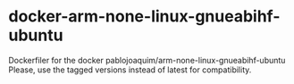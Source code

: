 # docker-arm-none-linux-gnueabihf-ubuntu
Dockerfiler for the docker pablojoaquim/arm-none-linux-gnueabihf-ubuntu
Please, use the tagged versions instead of latest for compatibility.
